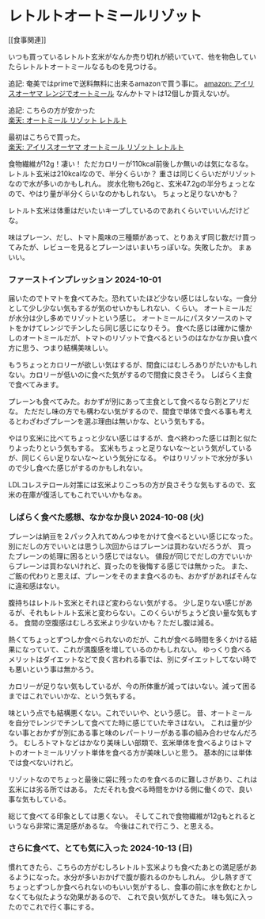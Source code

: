 # レトルトオートミールリゾット

[[食事関連]]

いつも買っているレトルト玄米がなんか売り切れが続いていて、他を物色していたらレトルトオートミールなるものを見つける。

追記: 奄美ではprimeで送料無料に出来るamazonで買う事に。 [amazon: アイリスオーヤマ レンジでオートミール](https://amzn.to/3ZXQd1y) なんかトマトは12個しか買えないが。

追記: こちらの方が安かった
<a href="https://hb.afl.rakuten.co.jp/ichiba/40f1869f.5ba78701.40f186a0.ac887d44/?pc=https%3A%2F%2Fitem.rakuten.co.jp%2Fkurashikenkou%2F311688%2F&link_type=pict&ut=eyJwYWdlIjoiaXRlbSIsInR5cGUiOiJwaWN0Iiwic2l6ZSI6IjI0MHgyNDAiLCJuYW0iOjEsIm5hbXAiOiJyaWdodCIsImNvbSI6MSwiY29tcCI6ImRvd24iLCJwcmljZSI6MCwiYm9yIjoxLCJjb2wiOjEsImJidG4iOjEsInByb2QiOjAsImFtcCI6ZmFsc2V9" target="_blank" rel="nofollow sponsored noopener" style="word-wrap:break-word;"><img src="https://hbb.afl.rakuten.co.jp/hgb/40f1869f.5ba78701.40f186a0.ac887d44/?me_id=1235962&item_id=10216082&pc=https%3A%2F%2Fthumbnail.image.rakuten.co.jp%2F%400_mall%2Fkurashikenkou%2Fcabinet%2Fdescription%2F09395427%2F311688_b.jpg%3F_ex%3D240x240&s=240x240&t=pict" border="0" style="margin:2px" alt="" title=""><br>
楽天: オートミール リゾット レトルト</a>

最初はこちらで買った。
<a href="https://hb.afl.rakuten.co.jp/ichiba/408be6c4.b1e3ebac.408be6c5.afcc7afe/?pc=https%3A%2F%2Fitem.rakuten.co.jp%2Fs-kodawari%2F311688%2F&link_type=pict&ut=eyJwYWdlIjoiaXRlbSIsInR5cGUiOiJwaWN0Iiwic2l6ZSI6IjI0MHgyNDAiLCJuYW0iOjEsIm5hbXAiOiJyaWdodCIsImNvbSI6MSwiY29tcCI6ImRvd24iLCJwcmljZSI6MSwiYm9yIjoxLCJjb2wiOjEsImJidG4iOjEsInByb2QiOjAsImFtcCI6ZmFsc2V9" target="_blank" rel="nofollow sponsored noopener" style="word-wrap:break-word;"><img src="https://hbb.afl.rakuten.co.jp/hgb/408be6c4.b1e3ebac.408be6c5.afcc7afe/?me_id=1393093&item_id=10004932&pc=https%3A%2F%2Fthumbnail.image.rakuten.co.jp%2F%400_mall%2Fs-kodawari%2Fcabinet%2Fjishahin47%2F311688_00.jpg%3F_ex%3D240x240&s=240x240&t=pict" border="0" style="margin:2px" alt="" title=""><br>
楽天: アイリスオーヤマ オートミール リゾット レトルト 
</a>

食物繊維が12g！凄い！
ただカロリーが110kcal前後しか無いのは気になるな。レトルト玄米は210kcalなので、半分くらいか？
重さは同じくらいだがリゾットなので水が多いのかもしれん。
炭水化物も26gと、玄米47.2gの半分ちょっとなので、やはり量が半分くらいなのかもしれない。
ちょっと足りないかも？

レトルト玄米は体重はだいたいキープしているのであれくらいでいいんだけどな。

味はプレーン、だし、トマト風味の三種類があって、とりあえず同じ数だけ買ってみたが、レビューを見るとプレーンはいまいちっぽいな。失敗したか。
まぁいい。

### ファーストインプレッション 2024-10-01 

届いたのでトマトを食べてみた。恐れていたほど少ない感じはしないな。一食分として少し少ない気もするが気のせいかもしれない、くらい。
オートミールだが水分は少し多めでリゾットという感じ。
オートミールにパスタソースのトマトをかけてレンジでチンしたら同じ感じになりそう。
食べた感じは確かに懐かしのオートミールだが、トマトのリゾットで食べるというのはなかなか良い食べ方に思う、つまり結構美味しい。

もうちょっとカロリーが欲しい気はするが、間食にはむしろありがたいかもしれない。カロリーが低いのに食べた気がするので間食に良さそう。
しばらく主食で食べてみます。

プレーンも食べてみた。おかずが別にあって主食として食べるなら割とアリだな。
ただだし味の方でも構わない気がするので、間食で単体で食べる事も考えるとわざわざプレーンを選ぶ理由は無いかな、という気もする。

やはり玄米に比べてちょっと少ない感じはするが、食べ終わった感じは割と似たりよったりという気もする。
玄米もちょっと足りないな〜という気がしているが、同じくらい足りないな〜という気分になる。
やはりリゾットで水分が多いので少し食べた感じがするのかもしれない。

LDLコレステロール対策には玄米よりこっちの方が良さそうな気もするので、玄米の在庫が復活してもこれでいいかもなぁ。

### しばらく食べた感想、なかなか良い 2024-10-08 (火)

プレーンは納豆を２パック入れてめんつゆをかけて食べるといい感じになった。別にだしの方でいいとは思うし次回からはプレーンは買わないだろうが、
買ったプレーンの処理に困るという感じではない。
値段が同じでだしの方でいいからプレーンは買わないけれど、買ったのを後悔する感じでは無かった。
また、ご飯の代わりと思えば、プレーンをそのまま食べるのも、おかずがあればそんなに違和感はない。

腹持ちはレトルト玄米とそれほど変わらない気がする。
少し足りない感じがあるが、それもレトルト玄米と変わらない。このくらいがちょうど良い量な気もする。
食間の空腹感はむしろ玄米より少ないかも？ただし腹は減る。

熱くてちょっとずつしか食べられないのだが、これが食べる時間を多くかける結果になっていて、これが満腹感を増しているのかもしれない。
ゆっくり食べるメリットはダイエットなどで良く言われる事では、別にダイエットしてない時でも悪いという事は無かろう。

カロリーが足りない気もしているが、今の所体重が減ってはいない。減って困るまではこれでいいかな、という気もする。

味という点でも結構悪くない。これでいいや、という感じ。
昔、オートミールを自分でレンジでチンして食べてた時に感じていた辛さはない。
これは量が少ない事とおかずが別にある事と味のレパートリーがある事の組み合わせなんだろう。
むしろトマトなどはかなり美味しい部類で、玄米単体を食べるよりはトマトのオートミールリゾット単体を食べる方が美味しいと思う。
基本的には単体では食べないけれど。

リゾットなのでちょっと最後に袋に残ったのを食べるのに難しさがあり、これは玄米には劣る所ではある。
ただそれも食べる時間をかける側に働くので、良い事な気もしている。

総じて食べてる印象としては悪くない。
そしてこれで食物繊維が12gもとれるというなら非常に満足感があるな。
今後はこれで行こう、と思える。

### さらに食べて、とても気に入った 2024-10-13 (日)

慣れてきたら、こちらの方がむしろレトルト玄米よりも食べたあとの満足感があるようになった。水分が多いおかげで腹が膨れるのかもしれん。
少し熱すぎてちょっとずつしか食べられないのもいい気がするし、食事の前に水を飲むとかしなくても似たような効果があるので、
これで良い気がしてきた。
味も気に入ったのでこれで行く事にする。